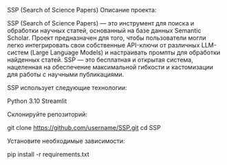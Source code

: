 SSP (Search of Science Papers)
Описание проекта:

SSP (Search of Science Papers) — это инструмент для поиска и обработки научных статей, основанный на базе данных Semantic Scholar. Проект предназначен для того, чтобы пользователи могли легко интегрировать свои собственные API-ключи от различных LLM-систем (Large Language Models) и настраивать промпты для обработки найденных статей. SSP — это бесплатная и открытая система, нацеленная на обеспечение максимальной гибкости и кастомизации для работы с научными публикациями.

SSP использует следующие технологии:

Python 3.10
Streamlit

Склонируйте репозиторий:

git clone https://github.com/username/SSP.git
cd SSP

Установите необходимые зависимости:

pip install -r requirements.txt

